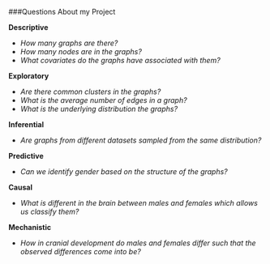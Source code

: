 ###Questions About my Project

**Descriptive** <br />
- *How many graphs are there?*
- *How many nodes are in the graphs?*
- *What covariates do the graphs have associated with them?*

**Exploratory** <br />
- *Are there common clusters in the graphs?*
- *What is the average number of edges in a graph?*
- *What is the underlying distribution the graphs?*

**Inferential** <br />
- *Are graphs from different datasets sampled from the same distribution?*

**Predictive** <br />
- *Can we identify gender based on the structure of the graphs?*

**Causal** <br />
- *What is different in the brain between males and females which allows us classify them?*

**Mechanistic** <br />
- *How in cranial development do males and females differ such that the observed differences come into be?*
